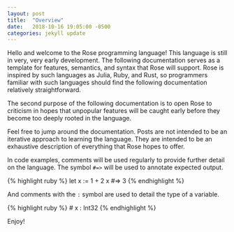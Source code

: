```yaml
---
layout: post
title:  "Overview"
date:   2018-10-16 19:05:00 -0500
categories: jekyll update
---
```

Hello and welcome to the Rose programming language! This language is still in very, very early development. The following documentation serves as a template for features, semantics, and syntax that Rose will support. Rose is inspired by such languages as Julia, Ruby, and Rust, so programmers familiar with such languages should find the following documentation relatively straightforward.

The second purpose of the following documentation is to open Rose to criticism in hopes that unpopular features will be caught early before they become too deeply rooted in the language.

Feel free to jump around the documentation. Posts are not intended to be an iterative approach to learning the language. They are intended to be an exhaustive description of everything that Rose hopes to offer.

In code examples, comments will be used regularly to provide further detail on the language. The symbol `#=>` will be used to annotate expected output.

{% highlight ruby %}
    let x := 1 + 2
    x   #=> 3
{% endhighlight %}

And comments with the `:` symbol are used to detail the type of a variable.

{% highlight ruby %}
    # x : Int32
{% endhighlight %}

Enjoy!


